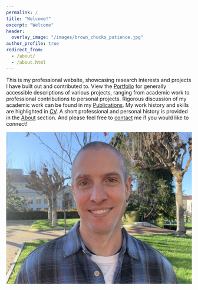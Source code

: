 ```yaml
---
permalink: /
title: "Welcome!"
excerpt: "Welcome"
header:
  overlay_image: "/images/brown_chucks_patience.jpg"
author_profile: true
redirect_from: 
  - /about/
  - /about.html
---
```


This is my professional website, showcasing research interests and projects I have built out and contributed to. View the [Portfolio](https://chris-warner-ii.github.io/portfolio/) for generally accessible descriptions of various projects, ranging from academic work to professional contributions to personal projects. Rigorous discussion of my academic work can be found in my [Publications](https://chris-warner-ii.github.io/publications/). My work history and skills are highlighted in [CV](https://chris-warner-ii.github.io/cv/). A short professional and personal history is provided in the [About](https://chris-warner-ii.github.io/bio/) section. And please feel free to [contact](https://chris-warner-ii.github.io/contact/) me if you would like to connect!

<!-- Photo of me here -->
<img src='/images/Warner_HS2.jpg'><br/>